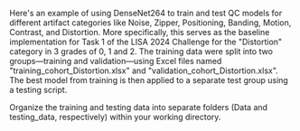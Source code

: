 Here's an example of using DenseNet264 to train and test QC models for different artifact categories like Noise, Zipper, Positioning, Banding, Motion, Contrast, and Distortion. More specifically, this serves as the baseline implementation for Task 1 of the LISA 2024 Challenge for the "Distortion" category in 3 grades of 0, 1 and 2. The training data were split into two groups—training and validation—using Excel files named "training_cohort_Distortion.xlsx" and "validation_cohort_Distortion.xlsx". The best model from training is then applied to a separate test group using a testing script.

Organize the training and testing data into separate folders (Data and testing_data, respectively) within your working directory.

